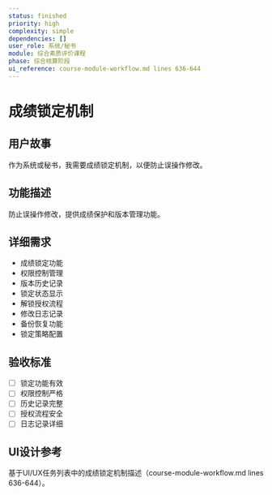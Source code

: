 ```yaml
---
status: finished
priority: high
complexity: simple
dependencies: []
user_role: 系统/秘书
module: 综合素质评价课程
phase: 综合核算阶段
ui_reference: course-module-workflow.md lines 636-644
---
```


# 成绩锁定机制

## 用户故事
作为系统或秘书，我需要成绩锁定机制，以便防止误操作修改。

## 功能描述
防止误操作修改，提供成绩保护和版本管理功能。

## 详细需求
- 成绩锁定功能
- 权限控制管理
- 版本历史记录
- 锁定状态显示
- 解锁授权流程
- 修改日志记录
- 备份恢复功能
- 锁定策略配置

## 验收标准
- [ ] 锁定功能有效
- [ ] 权限控制严格
- [ ] 历史记录完整
- [ ] 授权流程安全
- [ ] 日志记录详细

## UI设计参考
基于UI/UX任务列表中的成绩锁定机制描述（course-module-workflow.md lines 636-644）。